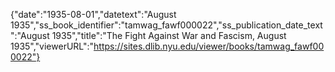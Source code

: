 {"date":"1935-08-01","datetext":"August 1935","ss_book_identifier":"tamwag_fawf000022","ss_publication_date_text":"August 1935","title":"The Fight Against War and Fascism, August 1935","viewerURL":"https://sites.dlib.nyu.edu/viewer/books/tamwag_fawf000022"}